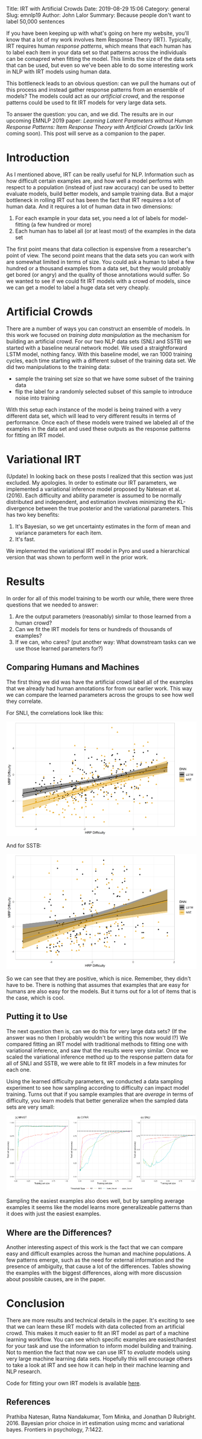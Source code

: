 Title: IRT with Artificial Crowds
Date: 2019-08-29 15:06
Category: general
Slug: emnlp19
Author: John Lalor
Summary: Because people don't want to label 50,000 sentences

If you have been keeping up with what's going on here my website, you'll know that a lot of my work involves Item Response Theory (IRT).
Typically, IRT requires human *response patterns*, which means that each human has to label each item in your data set so that patterns across the individuals can be comapred when fitting the model.
This limits the size of the data sets that can be used, but even so we've been able to do some interesting work in NLP with IRT models using human data.

This bottleneck leads to an obvious question: can we pull the humans out of this process and instead gather response patterns from an ensemble of models?
The models could act as our *artificial crowd*, and the response patterns could be used to fit IRT models for very large data sets.

To answer the question: you can, and we did.
The results are in our upcoming EMNLP 2019 paper: *Learning Latent Parameters without Human Response Patterns: Item Response Theory with Artificial Crowds* (arXiv link coming soon).
This post will serve as a companion to the paper.

# Introduction
As I mentioned above, IRT can be really useful for NLP.
Information such as how difficult certain examples are, and how well a model performs with respect to a population (instead of just raw accuracy) can be used to better evaluate models, build better models, and sample training data.
But a major bottleneck in rolling IRT out has been the fact that IRT requires a lot of human data.
And it requires a lot of human data in two dimensions:

1. For each example in your data set, you need a lot of labels for model-fitting (a few hundred or more)
2. Each human has to label all (or at least most) of the examples in the data set

The first point means that data collection is expensive from a researcher's point of view.
The second point means that the data sets you can work with are somewhat limited in terms of size.
You could ask a human to label a few hundred or a thousand examples from a data set, but they would probably get bored (or angry) and the quality of those annotations would suffer.
So we wanted to see if we could fit IRT models with a crowd of models, since we can get a model to label a huge data set very cheaply.

# Artificial Crowds
There are a number of ways you can construct an ensemble of models.
In this work we focused on *training data manipulation* as the mechanism for building an artificial crowd.
For our two NLP data sets (SNLI and SSTB) we started with a baseline neural network model.
We used a straightforward LSTM model, nothing fancy.
With this baseline model, we ran 1000 training cycles, each time starting with a different subset of the training data set.
We did two manipulations to the training data:

- sample the training set size so that we have some subset of the training data
- flip the label for a randomly selected subset of this sample to introduce noise into training

With this setup each instance of the model is being trained with a very different data set, which will lead to very different results in terms of performance.
Once each of these models were trained we labeled all of the examples in the data set and used these outputs as the response patterns for fitting an IRT model.

# Variational IRT
(Update) In looking back on these posts I realized that this section was just excluded. 
My apologies. 
In order to estimate our IRT parameters, we implemented a variational inference model proposed by Natesan et al. (2016). 
Each difficulty and ability parameter is assumed to be normally distributed and independent, and estimation involves minimizing the KL-divergence between the true posterior and the variational parameters. 
This has two key benefits:

1. It's Bayesian, so we get uncertainty estimates in the form of mean and variance parameters for each item.
2. It's fast. 

We implemented the variational IRT model in Pyro and used a hierarchical version that was shown to perform well in the prior work.

# Results
In order for all of this model training to be worth our while, there were three questions that we needed to answer:

1. Are the output parameters (reasonably) similar to those learned from a human crowd?
2. Can we fit the IRT models for tens or hundreds of thousands of examples?
3. If we can, who cares? (put another way: What downstream tasks can we use those learned parameters for?)

## Comparing Humans and Machines
The first thing we did was have the artificial crowd label all of the examples that we already had human annotations for from our earlier work.
This way we can compare the learned parameters across the groups to see how well they correlate.

For SNLI, the correlations look like this:

![correlations](figure/snli_scatter.png)

And for SSTB:

![correlations_sstb](figure/sstb_scatter.png)

So we can see that they are positive, which is nice.
Remember, they didn't have to be.
There is nothing that assumes that examples that are easy for humans are also easy for the models.
But it turns out for a lot of items that is the case, which is cool.

## Putting it to Use
The next question then is, can we do this for very large data sets?
(If the answer was no then I probably wouldn't be writing this now would I?)
We compared fitting an IRT model with traditional methods to fitting one with variational inference, and saw that the results were very similar.
Once we scaled the variational inference method up to the response pattern data for all of SNLI and SSTB, we were able to fit IRT models in a few minutes for each one.

Using the learned difficulty parameters, we conducted a data sampling experiment to see how sampling according to difficulty can impact model training.
Turns out that if you sample examples that are *average* in terms of difficulty, you learn models that better generalize when the sampled data sets are very small:

![sampling](figure/thresholds.png)

Sampling the easiest examples also does well, but by sampling average examples it seems like the model learns more generalizeable patterns than it does with just the easiest examples.

## Where are the Differences?
Another interesting aspect of this work is the fact that we can compare easy and difficult examples across the human and machine populations.
A few patterns emerge, such as the need for external information and the presence of ambiguity, that cause a lot of the differences.
Tables showing the examples with the biggest differences, along with more discussion about possible causes, are in the paper.

# Conclusion

There are more results and technical details in the paper.
It's exciting to see that we can learn these IRT models with data collected from an artificial crowd.
This makes it much easier to fit an IRT model as part of a machine learning workflow.
You can see which specific examples are easiest/hardest for your task and use the information to inform model building and training.
Not to mention the fact that now we can use IRT to *evaluate* models using very large machine learning data sets.
Hopefully this will encourage others to take a look at IRT and see how it can help in their machine learning and NLP research.

Code for fitting your own IRT models is available [here](https://github.com/jplalor/py-irt).

## References

Prathiba Natesan, Ratna Nandakumar, Tom Minka, and Jonathan D Rubright. 2016. Bayesian prior choice in irt estimation using mcmc and variational bayes. Frontiers in psychology, 7:1422.
